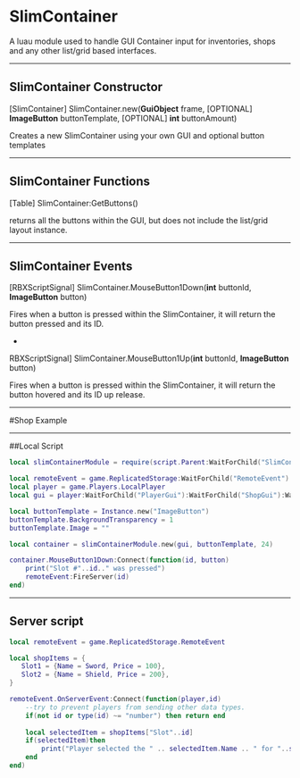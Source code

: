 # SlimContainer
A luau module used to handle GUI Container input for inventories, shops and any other list/grid based interfaces.
______________________________________________________________________________________________________________________

## SlimContainer Constructor


[SlimContainer] SlimContainer.new(**GuiObject** frame, [OPTIONAL] **ImageButton** buttonTemplate, [OPTIONAL] **int** buttonAmount)

Creates a new SlimContainer using your own GUI and optional button templates
______________________________________________________________________________________________________________________

## SlimContainer Functions


[Table] SlimContainer:GetButtons()

returns all the buttons within the GUI, but does not include the list/grid layout instance.
______________________________________________________________________________________________________________________

## SlimContainer Events


[RBXScriptSignal] SlimContainer.MouseButton1Down(**int** buttonId, **ImageButton** button)

Fires when a button is pressed within the SlimContainer, it will return the button pressed and its ID.

-

RBXScriptSignal] SlimContainer.MouseButton1Up(**int** buttonId, **ImageButton** button)

Fires when a button is pressed within the SlimContainer, it will return the button hovered and its ID up release.
______________________________________________________________________________________________________________________


#Shop Example
___________________

##Local Script

```lua
local slimContainerModule = require(script.Parent:WaitForChild("SlimContainer")

local remoteEvent = game.ReplicatedStorage:WaitForChild("RemoteEvent")
local player = game.Players.LocalPlayer
local gui = player:WaitForChild("PlayerGui"):WaitForChild("ShopGui"):WaitForChild("ShopFrame")

local buttonTemplate = Instance.new("ImageButton")
buttonTemplate.BackgroundTransparency = 1
buttonTemplate.Image = ""

local container = slimContainerModule.new(gui, buttonTemplate, 24)

container.MouseButton1Down:Connect(function(id, button)
    print("Slot #"..id.." was pressed")
    remoteEvent:FireServer(id)
end)
```
_____________________________________________________________________________________________________________________

## Server script

```lua
local remoteEvent = game.ReplicatedStorage.RemoteEvent

local shopItems = {
   Slot1 = {Name = Sword, Price = 100},
   Slot2 = {Name = Shield, Price = 200},
}

remoteEvent.OnServerEvent:Connect(function(player,id)
    --try to prevent players from sending other data types.
    if(not id or type(id) ~= "number") then return end
    
    local selectedItem = shopItems["Slot"..id]
    if(selectedItem)then
        print("Player selected the " .. selectedItem.Name .. " for "..selectedItem.Price .." Coins"
    end
end)

```
